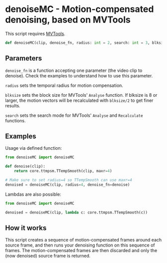 # denoiseMC - Motion-compensated denoising, based on MVTools

This script requires [MVTools](https://github.com/dubhater/vapoursynth-mvtools).

```python
def denoiseMC(clip, denoise_fn, radius: int = 2, search: int = 3, blksize: int = 16):
```

## Parameters

`denoise_fn` is a function accepting one parameter (the video clip to denoise). Check the examples to understand how to use this parameter.

`radius` sets the temporal radius for motion compensation.

`blksize` sets the block size for MVTools' `Analyse` function. If blksize is 8 or larger, the motion vectors will be recalculated with `blksize/2` to get finer results.

`search` sets the search mode for MVTools' `Analyse` and `Recalculate` functions.

## Examples

Usage via defined function:

```python
from denoiseMC import denoiseMC

def denoise(clip):
    return core.ttmpsm.TTempSmooth(clip, maxr=4)

# Make sure to set radius=4 so TTempSmooth can use maxr=4
denoised = denoiseMC(clip, radius=4, denoise_fn=denoise)
```

Lambdas are also possible:

```python
from denoiseMC import denoiseMC

denoised = denoiseMC(clip, lambda c: core.ttmpsm.TTempSmooth(c))
```

## How it works

This script creates a sequence of motion-compensated frames around each source frame, and then runs your denoising function on this sequence of frames. The motion-compensated frames are then discarded and only the (now denoised) source frame is returned.
